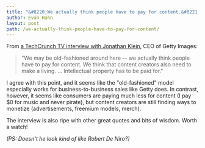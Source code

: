 ```yaml
---
title: "&#8220;We actually think people have to pay for content.&#8221;"
author: Evan Hahn
layout: post
path: /we-actually-think-people-have-to-pay-for-content/
---
```


From [a TechCrunch TV interview with Jonathan Klein][1], CEO of Getty Images:

> "We may be old-fashioned around here -- we actually think people have to pay for content. We think that content creators also need to make a living. ... Intellectual property has to be paid for."

I agree with this point, and it seems like the "old-fashioned" model especially works for business-to-business sales like Getty does. In contrast, however, it seems like consumers are paying much less for content (I pay \$0 for music and never pirate), but content creators are still finding ways to monetize (advertisements, freemium models, merch).

The interview is also ripe with other great quotes and bits of wisdom. Worth a watch!

_(PS: Doesn't he look kind of like Robert De Niro?)_

[1]: http://techcrunch.com/2012/03/16/getty-images-ceo-how-to-build-a-company-that-lasts-tctv/
